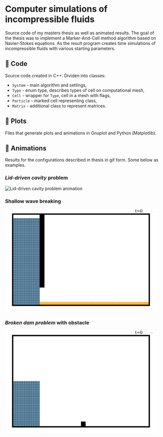 # Computer simulations of incompressible fluids
Source code of my masters thesis as well as animated results. The goal of the thesis was to implement a Marker-And-Cell method algorithm based on Navier-Stokes equations. As the result program creates time simulations of incompressible fluids with various starting parameters.

## 📁 Code
Source code created in C++. Dividen into classes:
- ``System`` - main algorithm and settings,
- ``Type`` - enum type, describes types of cell on computational mesh,
- ``Cell`` - wrapper for ``Type``, cell in a mesh with flags,
- ``Particle`` - marked cell representing class,
- ``Matrix`` - additional class to represent matrices.

## 📁 Plots
Files that generate plots and animations in Gnuplot and Python (Matplotlib).

## 📁 Animations
Results for the configurations described in thesis in gif form. Some below as examples.

### *Lid-driven cavity* problem
![Lid-driven cavity problem animation](https://github.com/TMaczek/msc_thesis/blob/main/animations/6_2_anim.gif)

### Shallow wave breaking
![shallow wave breaking](https://github.com/TMaczek/msc_thesis/blob/main/animations/7_2_anim.gif)

### *Broken dam problem* with obstacle 
![broken dam with obstacle](https://github.com/TMaczek/msc_thesis/blob/main/animations/7_4_anim.gif)
